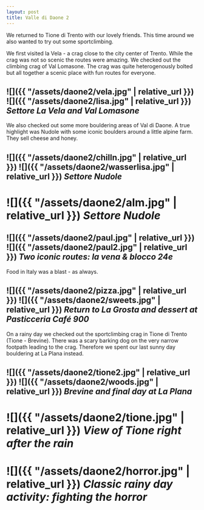 ```yaml
---
layout: post
title: Valle di Daone 2
---
```


We returned to Tione di Trento with our lovely friends.
This time around we also wanted to try out some sportclimbing.

We first visited la Vela - a crag close to the city center of Trento. While the crag was not so scenic the routes were amazing.
We checked out the climbing crag of Val Lomasone. The crag was quite heterogenously bolted but all together a scenic place with fun routes for everyone.

## ![]({{ "/assets/daone2/vela.jpg" | relative_url }}) ![]({{ "/assets/daone2/lisa.jpg" | relative_url }}) *Settore La Vela and Val Lomasone*

We also checked out some more bouldering areas of Val di Daone. A true highlight was Nudole with some iconic boulders around a little alpine farm. They sell cheese and honey.

## ![]({{ "/assets/daone2/chilln.jpg" | relative_url }}) ![]({{ "/assets/daone2/wasserlisa.jpg" | relative_url }}) *Settore Nudole*

# ![]({{ "/assets/daone2/alm.jpg" | relative_url }}) *Settore Nudole*

## ![]({{ "/assets/daone2/paul.jpg" | relative_url }}) ![]({{ "/assets/daone2/paul2.jpg" | relative_url }}) *Two iconic routes: la vena & blocco 24e*

Food in Italy was a blast - as always.

## ![]({{ "/assets/daone2/pizza.jpg" | relative_url }}) ![]({{ "/assets/daone2/sweets.jpg" | relative_url }}) *Return to La Grosta and dessert at Pasticceria Café 900*

On a rainy day we checked out the sportclimbing crag in Tione di Trento (Tione - Brevine). There was a scary barking dog on the very narrow footpath leading to the crag. Therefore we spent our last sunny day bouldering at La Plana instead. 

## ![]({{ "/assets/daone2/tione2.jpg" | relative_url }}) ![]({{ "/assets/daone2/woods.jpg" | relative_url }}) *Brevine and final day at La Plana*

# ![]({{ "/assets/daone2/tione.jpg" | relative_url }}) *View of Tione right after the rain*

# ![]({{ "/assets/daone2/horror.jpg" | relative_url }}) *Classic rainy day activity: fighting the horror*
